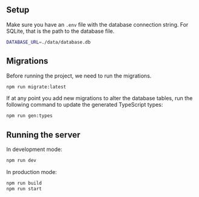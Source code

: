 ## Setup

Make sure you have an `.env` file with the database connection string. For SQLite, that is the path to the database file.

```bash
DATABASE_URL=./data/database.db
```

## Migrations

Before running the project, we need to run the migrations.

```bash
npm run migrate:latest
```

If at any point you add new migrations to alter the database tables, run the following command to update the generated TypeScript types:

```bash
npm run gen:types
```

## Running the server

In development mode:

```bash
npm run dev
```

In production mode:

```bash
npm run build
npm run start
```
